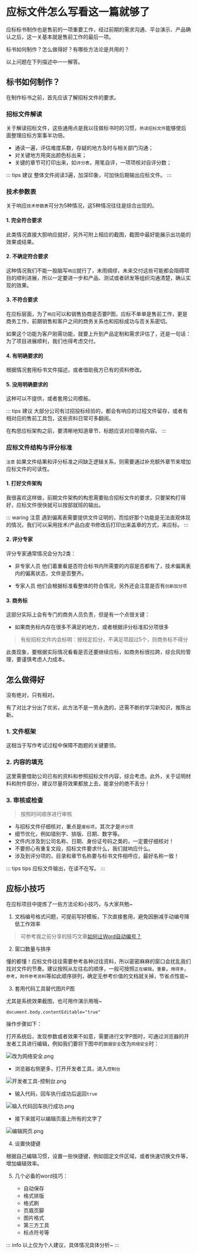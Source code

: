 # 应标文件怎么写看这一篇就够了

应标标书制作也是售前的一项重要工作，经过前期的需求沟通、平台演示、产品确认之后，这一关基本就是售前工作的最后一项。

标书如何制作？怎么做得好？有哪些方法论是共用的？

以上问题在下列描述中一一解答。

## 标书如何制作？

在制作标书之前，首先应该了解招标文件的要求。

### 招标文件解读

关于解读招标文件，这些通用点是我以往做标书时的习惯，`熟读招标文件`能够使后面整理应标方案事半功倍。

- 通读一遍，评估难度系数，存疑的地方及时与相关部门沟通；
- 对关键地方用突出颜色标出来；
- 关键的章节可打印出来，如`评分表`，用笔自评，一项项核对自评分数；

::: tips 建议
整体文件阅读3遍，加深印象，可加快后期输出应标文件。
:::

### 技术参数表

关于响应`技术参数表`可分为5种情况，这5种情况往往是综合出现的。

#### 1. 完全符合要求
此类情况直接大胆响应就好，另外可附上相应的截图，截图中最好能展示出功能的效果或结果。

#### 2. 不确定符合要求
这种情况我们不能一股脑写`响应`就行了，未雨绸缪，未来交付这些可能都会阻碍项目的顺利进展，所以一定要进一步和产品、测试或者研发等组织沟通清楚，确认实现的效果。

#### 3. 不符合要求
在应标层面，为了`响应`可以和销售协商是否要P图，应标不单单是售前工作，更是商务工作，前期销售和客户之间的商务关系也和招标成功与否关系密切。

如果这个功能为客户刚需功能，就要上升到产品定制和需求评估了，还是一句话：为了项目进展顺利，我们也得考虑交付。

#### 4. 有明确要求的
根据情况套用标书文件描述，或者借助我方已有的资料修改。

#### 5. 没用明确要求的
这种可以不提供，或者套用公司模板。

::: tips 建议
大部分公司有过招投标经验的，都会有响应的过程文件留存，或者有相对应的售前工具包，这些资料日常可多翻阅。

在构思应标架构之前，要清晰地知道章节、标题应该对应哪些内容。
:::

### 应标文件结构与评分标准

`注意` 如果文件结果和评分标准之间缺乏逻辑关系，则需要通过补充额外章节来增加应标文件的可读性。

#### 1. 打好文件架构
我很喜欢这样做，前期文件架构的构思需要贴合招标文件的要求，只要架构打得好，应标文件很快就可以按部就班的输出。

::: waring 注意
遇到偏离表需要提供文件证明的，而恰好那个功能是无法直观体现的情况，我们可以采用技术/产品白皮书修改后打印出来盖章的方式，来应标。
:::

#### 2. 评分专家
评分专家通常情况会分为2类：

- 非专家人员
他们着重看是否符合标书内所需要的内容是否都有了，技术偏离表内的偏离状态，文件是否整齐。

- 专家人员
他们会根据标准看整体的符合情况，另外还会注意是否有`创新加分项`

#### 3. 商务标
这部分实际上会有专门的商务人员负责，但是有一个点很关键：

- 如果商务标内存在很多不满足的地方，或者根据评分标准扣分项很多
> 有些招标文件内会标明：按规定扣分，不满足项超过5个，则商务标不得分

此类现象，要根据实际情况看看是否还要继续应标，如商务标很拉跨，综合风险管理，要谨慎考虑人力成本。

## 怎么做得好
没有绝对，只有相对。

有了对比才分出了优劣，此方法不是一劳永逸的，还需不断的学习新知识，推陈出新。

### 1. 文件框架
这相当于写作考试过程中保障不跑题的关键要领。

### 2. 内容的填充
这里需要借助公司已有的资料和参照招标文件内容，综合考虑。此外，关于证明材料和附件部分，建议尽量将效果都放上去，能拿分的绝不丢分！

### 3. 审核或检查
> 按照时间顺序进行审核

- 与招标文件仔细核对，重点是`废标项`，其次才是`评分项`
- 细节优化，例如错别字、排版、日期、数字等。
- 文件内涉及到公司名称、日期、身份证号码之类的，一定要仔细核对！
- 不要担心有重复文段，招标文件要求什么，我们就响应什么。
- 涉及到评分项的，目录和章节名称要与标书文件相呼应，最好名称一致！

::: tips tips 
应标文件输出，在读不在写。
:::

## 应标小技巧
在应标项目中提炼了一些方法论和小技巧，与大家共勉~
1. 文档编号格式问题，可提前写好模板，下次直接套用，避免因删减手动编号降低工作效率
> 可参考我之前分享的技巧文章[如何让Word自动编号？](%E5%A6%82%E4%BD%95%E8%AE%A9Word%E8%87%AA%E5%8A%A8%E7%BC%96%E5%8F%B7%EF%BC%9F.md)

2. 窗口数量与排序

懂的都懂！应标文件往往需要参考各种过往资料，所以密密麻麻的窗口会扰乱我们找对文件的节奏。建议按照从左往右的顺序，一般可按照`正在编辑`，`重要`，`用得多`，`参考`，`附件参考资料`等如此顺序排列，确定无参考价值的文档就关掉，节省点性能~

3. 套用代码工具替代图片P图

尤其是系统效果截图，也可用作演示用哦~


`
document.body.contentEditable="true"
`

操作步骤如下：

打开系统后，发现参数或者效果不如意，需要进行文字P图时，可通过浏览器的开发者工具进行编辑，例如我们要将下图中的`数据安全`改为`网络安全`时：

![改为网络安全.png](./image/改为网络安全.png)

- 浏览器右侧更多，打开开发者工具，进入`控制台`

![开发者工具-控制台.png](./image/开发者工具-控制台.png)

- 输入代码，回车执行成功后返回`true`

![输入代码回车执行成功.png](./image/%E8%BE%93%E5%85%A5%E4%BB%A3%E7%A0%81%E5%9B%9E%E8%BD%A6%E6%89%A7%E8%A1%8C%E6%88%90%E5%8A%9F.png)

- 接下来就可以编辑页面上所有的文字了

![编辑网页.png](./image/%E7%BC%96%E8%BE%91%E7%BD%91%E9%A1%B5.png)

4. 设置快捷键

根据自己编辑习惯，设置一些快捷键，例如固定文件区域，或者快速切换文件等，增加编辑效率。

5. 几个必备的word技巧：

    - 自动保存
    - 格式排版
    - 格式刷
    - 页眉页脚
    - 图片格式
    - 第三方工具
    - 标点符号等

::: info 
以上仅为个人建议，具体情况具体分析~
:::